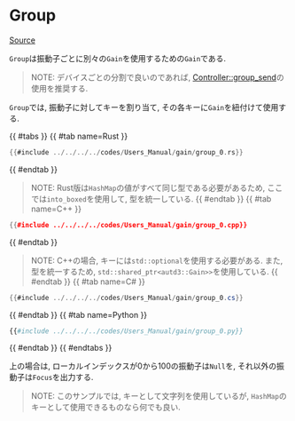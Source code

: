 # Group
[Source](https://github.com/shinolab/autd3-rs/blob/v30.0.1/autd3/src/datagram/gain/group.rs)

`Group`は振動子ごとに別々の`Gain`を使用するための`Gain`である.

> NOTE: デバイスごとの分割で良いのであれば, [Controller::group_send](../controller.md#group_send)の使用を推奨する.

`Group`では, 振動子に対してキーを割り当て, その各キーに`Gain`を紐付けて使用する.


{{ #tabs }}
{{ #tab name=Rust }}
```rust
{{#include ../../../../codes/Users_Manual/gain/group_0.rs}}
```
{{ #endtab }}

> NOTE: Rust版は`HashMap`の値がすべて同じ型である必要があるため, ここでは`into_boxed`を使用して, 型を統一している.
{{ #endtab }}
{{ #tab name=C++ }}
```cpp
{{#include ../../../../codes/Users_Manual/gain/group_0.cpp}}
```
{{ #endtab }}

> NOTE: C++の場合, キーには`std::optional`を使用する必要がある. また, 型を統一するため, `std::shared_ptr<autd3::Gain>>`を使用している.
{{ #endtab }}
{{ #tab name=C# }}
```cs
{{#include ../../../../codes/Users_Manual/gain/group_0.cs}}
```
{{ #endtab }}
{{ #tab name=Python }}
```python
{{#include ../../../../codes/Users_Manual/gain/group_0.py}}
```
{{ #endtab }}
{{ #endtabs }}

上の場合は, ローカルインデックスが$0$から$100$の振動子は`Null`を, それ以外の振動子は`Focus`を出力する.

> NOTE:
> このサンプルでは, キーとして文字列を使用しているが, `HashMap`のキーとして使用できるものなら何でも良い.
